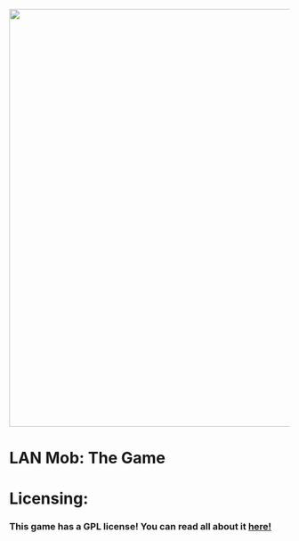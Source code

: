 <p align="center">
    <img src="https://cdn.discordapp.com/attachments/1054716933959843853/1054720710200787064/boot_splash.png" width="750"/></a>
    <h1>LAN Mob: The Game</h1>
</p>

<p>
  <h1>
  Licensing:
  </h1>
</p>

  ### This game has a GPL license! You can read all about it [here!](https://www.gnu.org/licenses/gpl-3.0.en.html)

